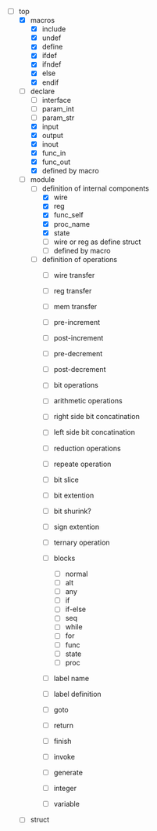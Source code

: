 
- [ ] top
    - [x] macros
        - [x] include
        - [x] undef
        - [x] define
        - [x] ifdef
        - [x] ifndef
        - [x] else
        - [x] endif
    - [ ] declare
        - [ ] interface
        - [ ] param_int
        - [ ] param_str
        - [x] input
        - [x] output
        - [x] inout
        - [x] func_in
        - [x] func_out
        - [x] defined by macro
    - [ ] module
        - [ ] definition of internal components
            - [x] wire
            - [x] reg
            - [x] func_self
            - [x] proc_name
            - [x] state
            - [ ] wire or reg as define struct
            - [ ] defined by macro
        - [ ] definition of operations
            - [ ] wire transfer
            - [ ] reg transfer
            - [ ] mem transfer
            - [ ] pre-increment
            - [ ] post-increment
            - [ ] pre-decrement
            - [ ] post-decrement
            - [ ] bit operations
            - [ ] arithmetic operations
            - [ ] right side bit concatination
            - [ ] left side bit concatination
            - [ ] reduction operations
            - [ ] repeate operation
            - [ ] bit slice
            - [ ] bit extention
            - [ ] bit shurink?
            - [ ] sign extention
            - [ ] ternary operation
            - [ ] blocks
                - [ ] normal
                - [ ] alt
                - [ ] any
                - [ ] if
                - [ ] if-else
                - [ ] seq
                - [ ] while
                - [ ] for
                - [ ] func
                - [ ] state
                - [ ] proc
            - [ ] label name
            - [ ] label definition
            - [ ] goto
            - [ ] return
            - [ ] finish
            - [ ] invoke
            - [ ] generate
            - [ ] integer
            - [ ] variable




    - [ ] struct
